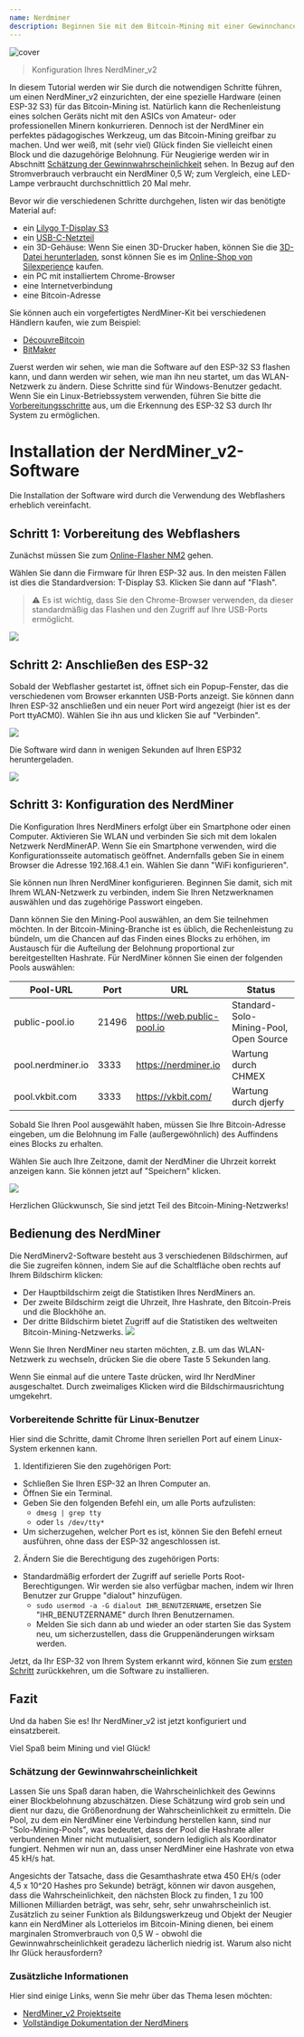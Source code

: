 ```yaml
---
name: Nerdminer
description: Beginnen Sie mit dem Bitcoin-Mining mit einer Gewinnchance nahe 0.
---
```


![cover](assets/cover.jpeg)

> Konfiguration Ihres NerdMiner_v2

In diesem Tutorial werden wir Sie durch die notwendigen Schritte führen, um einen NerdMiner_v2 einzurichten, der eine spezielle Hardware (einen ESP-32 S3) für das Bitcoin-Mining ist.
Natürlich kann die Rechenleistung eines solchen Geräts nicht mit den ASICs von Amateur- oder professionellen Minern konkurrieren. Dennoch ist der NerdMiner ein perfektes pädagogisches Werkzeug, um das Bitcoin-Mining greifbar zu machen. Und wer weiß, mit (sehr viel) Glück finden Sie vielleicht einen Block und die dazugehörige Belohnung. Für Neugierige werden wir in Abschnitt [Schätzung der Gewinnwahrscheinlichkeit](#estimation-de-la-probabilite-de-gain) sehen. In Bezug auf den Stromverbrauch verbraucht ein NerdMiner 0,5 W; zum Vergleich, eine LED-Lampe verbraucht durchschnittlich 20 Mal mehr.

Bevor wir die verschiedenen Schritte durchgehen, listen wir das benötigte Material auf:

- ein [Lilygo T-Display S3](https://lilygo.cc/products/t-display-s3)
- ein [USB-C-Netzteil](https://amzn.eu/d/gIOot90)
- ein 3D-Gehäuse: Wenn Sie einen 3D-Drucker haben, können Sie die [3D-Datei herunterladen](https://www.printables.com/model/501547-nerdminer-v2-click-case-w-buttons), sonst können Sie es im [Online-Shop von Silexperience](https://silexperience.company.site/NerdMiner_V2-p544379757) kaufen.
- ein PC mit installiertem Chrome-Browser
- eine Internetverbindung
- eine Bitcoin-Adresse

Sie können auch ein vorgefertigtes NerdMiner-Kit bei verschiedenen Händlern kaufen, wie zum Beispiel:

- [DécouvreBitcoin](https://shop.decouvrebitcoin.com/products/nerd-miner?_pos=1&_psq=nerd&_ss=e&_v=1.0)
- [BitMaker](https://bitronics.store/shop/)

Zuerst werden wir sehen, wie man die Software auf den ESP-32 S3 flashen kann, und dann werden wir sehen, wie man ihn neu startet, um das WLAN-Netzwerk zu ändern. Diese Schritte sind für Windows-Benutzer gedacht. Wenn Sie ein Linux-Betriebssystem verwenden, führen Sie bitte die [Vorbereitungsschritte](#etapes-preliminaires-pour-utilisateurs-linux) aus, um die Erkennung des ESP-32 S3 durch Ihr System zu ermöglichen.

# Installation der NerdMiner_v2-Software

Die Installation der Software wird durch die Verwendung des Webflashers erheblich vereinfacht.

## Schritt 1: Vorbereitung des Webflashers

Zunächst müssen Sie zum [Online-Flasher NM2](https://bitmaker-hub.github.io/diyflasher/) gehen.

Wählen Sie dann die Firmware für Ihren ESP-32 aus. In den meisten Fällen ist dies die Standardversion: T-Display S3. Klicken Sie dann auf "Flash".

> ⚠️ Es ist wichtig, dass Sie den Chrome-Browser verwenden, da dieser standardmäßig das Flashen und den Zugriff auf Ihre USB-Ports ermöglicht.

![](assets/webflasher.webp)

## Schritt 2: Anschließen des ESP-32

Sobald der Webflasher gestartet ist, öffnet sich ein Popup-Fenster, das die verschiedenen vom Browser erkannten USB-Ports anzeigt.
Sie können dann Ihren ESP-32 anschließen und ein neuer Port wird angezeigt (hier ist es der Port ttyACM0). Wählen Sie ihn aus und klicken Sie auf "Verbinden".

![](assets/flasher-port-serial.webp)

Die Software wird dann in wenigen Sekunden auf Ihren ESP32 heruntergeladen.

![](assets/NM2-sucessfully-installed.webp)

## Schritt 3: Konfiguration des NerdMiner

Die Konfiguration Ihres NerdMiners erfolgt über ein Smartphone oder einen Computer.
Aktivieren Sie WLAN und verbinden Sie sich mit dem lokalen Netzwerk NerdMinerAP. Wenn Sie ein Smartphone verwenden, wird die Konfigurationsseite automatisch geöffnet. Andernfalls geben Sie in einem Browser die Adresse 192.168.4.1 ein.
Wählen Sie dann "WiFi konfigurieren".

Sie können nun Ihren NerdMiner konfigurieren.
Beginnen Sie damit, sich mit Ihrem WLAN-Netzwerk zu verbinden, indem Sie Ihren Netzwerknamen auswählen und das zugehörige Passwort eingeben.

Dann können Sie den Mining-Pool auswählen, an dem Sie teilnehmen möchten. In der Bitcoin-Mining-Branche ist es üblich, die Rechenleistung zu bündeln, um die Chancen auf das Finden eines Blocks zu erhöhen, im Austausch für die Aufteilung der Belohnung proportional zur bereitgestellten Hashrate.
Für NerdMiner können Sie einen der folgenden Pools auswählen:

| Pool-URL          | Port  | URL                        | Status                                 |
| ----------------- | ----- | -------------------------- | -------------------------------------- |
| public-pool.io    | 21496 | https://web.public-pool.io | Standard-Solo-Mining-Pool, Open Source |
| pool.nerdminer.io | 3333  | https://nerdminer.io       | Wartung durch CHMEX                    |
| pool.vkbit.com    | 3333  | https://vkbit.com/         | Wartung durch djerfy                   |

Sobald Sie Ihren Pool ausgewählt haben, müssen Sie Ihre Bitcoin-Adresse eingeben, um die Belohnung im Falle (außergewöhnlich) des Auffindens eines Blocks zu erhalten.

Wählen Sie auch Ihre Zeitzone, damit der NerdMiner die Uhrzeit korrekt anzeigen kann.
Sie können jetzt auf "Speichern" klicken.

![](assets/wifi-configuration.webp)

Herzlichen Glückwunsch, Sie sind jetzt Teil des Bitcoin-Mining-Netzwerks!

## Bedienung des NerdMiner

Die NerdMinerv2-Software besteht aus 3 verschiedenen Bildschirmen, auf die Sie zugreifen können, indem Sie auf die Schaltfläche oben rechts auf Ihrem Bildschirm klicken:

- Der Hauptbildschirm zeigt die Statistiken Ihres NerdMiners an.
- Der zweite Bildschirm zeigt die Uhrzeit, Ihre Hashrate, den Bitcoin-Preis und die Blockhöhe an.
- Der dritte Bildschirm bietet Zugriff auf die Statistiken des weltweiten Bitcoin-Mining-Netzwerks.
  ![](assets/NM2-screens.webp)

Wenn Sie Ihren NerdMiner neu starten möchten, z.B. um das WLAN-Netzwerk zu wechseln, drücken Sie die obere Taste 5 Sekunden lang.

Wenn Sie einmal auf die untere Taste drücken, wird Ihr NerdMiner ausgeschaltet. Durch zweimaliges Klicken wird die Bildschirmausrichtung umgekehrt.

### Vorbereitende Schritte für Linux-Benutzer

Hier sind die Schritte, damit Chrome Ihren seriellen Port auf einem Linux-System erkennen kann.

1. Identifizieren Sie den zugehörigen Port:

- Schließen Sie Ihren ESP-32 an Ihren Computer an.
- Öffnen Sie ein Terminal.
- Geben Sie den folgenden Befehl ein, um alle Ports aufzulisten:
  - `dmesg | grep tty`
  - oder `ls /dev/tty*`
- Um sicherzugehen, welcher Port es ist, können Sie den Befehl erneut ausführen, ohne dass der ESP-32 angeschlossen ist.

2. Ändern Sie die Berechtigung des zugehörigen Ports:

- Standardmäßig erfordert der Zugriff auf serielle Ports Root-Berechtigungen. Wir werden sie also verfügbar machen, indem wir Ihren Benutzer zur Gruppe "dialout" hinzufügen.
  - `sudo usermod -a -G dialout IHR_BENUTZERNAME`, ersetzen Sie "IHR_BENUTZERNAME" durch Ihren Benutzernamen.
  - Melden Sie sich dann ab und wieder an oder starten Sie das System neu, um sicherzustellen, dass die Gruppenänderungen wirksam werden.

Jetzt, da Ihr ESP-32 von Ihrem System erkannt wird, können Sie zum [ersten Schritt](#schritt-1-vorbereitung-des-webflashers) zurückkehren, um die Software zu installieren.

## Fazit

Und da haben Sie es! Ihr NerdMiner_v2 ist jetzt konfiguriert und einsatzbereit.

Viel Spaß beim Mining und viel Glück!

### Schätzung der Gewinnwahrscheinlichkeit

Lassen Sie uns Spaß daran haben, die Wahrscheinlichkeit des Gewinns einer Blockbelohnung abzuschätzen. Diese Schätzung wird grob sein und dient nur dazu, die Größenordnung der Wahrscheinlichkeit zu ermitteln.
Die Pool, zu dem ein NerdMiner eine Verbindung herstellen kann, sind nur "Solo-Mining-Pools", was bedeutet, dass der Pool die Hashrate aller verbundenen Miner nicht mutualisiert, sondern lediglich als Koordinator fungiert.
Nehmen wir nun an, dass unser NerdMiner eine Hashrate von etwa 45 kH/s hat.

Angesichts der Tatsache, dass die Gesamthashrate etwa 450 EH/s (oder 4,5 x 10^20 Hashes pro Sekunde) beträgt, können wir davon ausgehen, dass die Wahrscheinlichkeit, den nächsten Block zu finden, 1 zu 100 Millionen Milliarden beträgt, was sehr, sehr, sehr unwahrscheinlich ist. Zusätzlich zu seiner Funktion als Bildungswerkzeug und Objekt der Neugier kann ein NerdMiner als Lotterielos im Bitcoin-Mining dienen, bei einem marginalen Stromverbrauch von 0,5 W - obwohl die Gewinnwahrscheinlichkeit geradezu lächerlich niedrig ist. Warum also nicht Ihr Glück herausfordern?

### Zusätzliche Informationen

Hier sind einige Links, wenn Sie mehr über das Thema lesen möchten:

- [NerdMiner_v2 Projektseite](http://github.com/BitMaker-hub/NerdMiner_v2)
- [Vollständige Dokumentation der NerdMiners](https://docs.bitwater.ch/nerd-miner-v2/)
